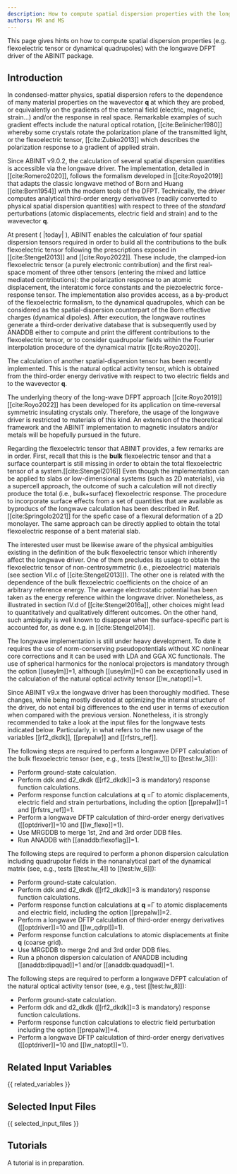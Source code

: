 ```yaml
---
description: How to compute spatial dispersion properties with the longwave DFPT approach. 
authors: MR and MS
---
```

<!--- This is the source file for this topics. Can be edited. -->

This page gives hints on how to compute spatial dispersion properties 
(e.g. flexoelectric tensor or dynamical quadrupoles) with the longwave DFPT
driver of the ABINIT package.

## Introduction
In condensed-matter physics, spatial dispersion refers to the dependence of many material
properties on the wavevector **q** at which they are probed, or equivalently on the gradients of the
external field (electric, magnetic, strain...) and/or the response in real space. Remarkable
examples of such gradient effects include the natural optical rotation, [[cite:Belinicher1980]] whereby some crystals
rotate the polarization plane of the transmitted light, or the flexoelectric tensor, [[cite:Zubko2013]] which
describes the polarization response to a gradient of applied strain.

Since ABINIT v9.0.2, the calculation of several spatial dispersion quantities is accessible
via the longwave driver. The implementation, detailed in [[cite:Romero2020]], follows the formalism developed in 
[[cite:Royo2019]] that adapts the classic longwave method of Born and Huang [[cite:Born1954]] with the modern tools of 
the DFPT. Technically, the driver computes analytical third-order energy derivatives (readily converted to physical 
spatial dispersion quantities) with respect to three of the *standard* 
perturbations (atomic displacements, electric field and strain) and to the wavevector **q**. 

At present ( |today| ), ABINIT enables the calculation of four spatial dispersion tensors required 
in order to build all the contributions to the bulk flexoelectric tensor following the prescriptions exposed in [[cite:Stengel2013]] and [[cite:Royo2022]]. 
These include, the clamped-ion flexoelectric tensor (a purely electronic contribution) and the first real-space moment of three other 
tensors (entering the mixed and lattice mediated contributions): the polarization 
response to an atomic displacement, the interatomic force constants and the piezoelectric force-response
tensor. The implementation also provides access, as a by-product of the flexoelectric formalism, to the dynamical 
quadrupoles, which can be considered as the spatial-dispersion counterpart of the Born effective 
charges (dynamical dipoles). After execution, the longwave routines generate a third-order derivative 
database that is subsequently used by ANADDB either to compute and print the different contributions 
to the flexoelectric tensor, or to consider quadrupolar fields within the Fourier interpolation procedure of 
the dynamical matrix [[cite:Royo2020]].

The calculation of another spatial-dispersion tensor has been recently implemented. This is the natural optical activity 
tensor, which is obtained from the third-order energy derivative with respect to two electric fields and to the wavevector **q**.

The underlying theory of the long-wave DFPT approach [[cite:Royo2019]] [[cite:Royo2022]] has been developed for its application on 
time-reversal symmetric insulating crystals only. Therefore, the usage of the longwave driver is restricted to materials
of this kind. An extension of the theoretical framework and the ABINIT implementation to magnetic insulators 
and/or metals will be hopefully pursued in the future. 

Regarding the flexoelectric tensor that ABINIT provides, a few remarks are in order. First, recall that 
this is the **bulk** flexoelectric tensor and that a surface counterpart is still missing in order to obtain 
the total flexoelectric tensor of a system.[[cite:Stengel2016]] Even though the implementation can be applied
to slabs or low-dimensional systems (such as 2D materials), via a supercell approach, the outcome of such a 
calculation will not directly produce the total (i.e., bulk+surface) flexoelectric response. The procedure to 
incorporate surface effects from a set of quantities that are available as byproducs of the longwave calculation
has been described in Ref. [[cite:Springolo2021]] for the spefic case of a flexural deformation of a 2D monolayer.
The same approach can be directly applied to obtain the total flexoelectric response of a bent material slab. 

The interested user must be likewise aware of the physical ambiguities existing in the definition of the bulk 
flexoelectric tensor which inherently affect the longwave driver. One of them precludes its usage to obtain the 
flexoelectric tensor of non-centrosymmetric (i.e., piezoelectric) materials (see section VII.c of [[cite:Stengel2013]]). 
The other one is related with the dependence of the bulk flexoelectric coefficients on the choice of an arbitrary 
reference energy. The average electrostatic potential has been taken as the energy reference 
within the longwave driver. Nonetheless, as illustrated in section IV.d of [[cite:Stengel2016a]], other choices might 
lead to quantitatively and qualitatively different outcomes. On the other hand, such ambiguity is well known to disappear
when the surface-specific part is accounted for, as done e.g. in [[cite:Stengel2014]].

The longwave implementation is still under heavy development. To date it requires the use of norm-conserving 
pseudopotentials without XC nonlinear core corrections and it can be used with LDA and GGA XC functionals. 
The use of spherical harmonics for the nonlocal projectors is mandatory through the option [[useylm]]=1,
although [[useylm]]=0 can be exceptionally used in the calculation of the natural optical activity tensor [[lw_natopt]]=1.

Since ABINIT v9.x the longwave driver has been thoroughly modified. These changes, while being mostly devoted
at optimizing the internal structure of the driver, do not entail big differences to the end user in terms of 
execution when compared with the previous version. Nonetheless, it is strongly recommended to take a look at the input 
files for the longwave tests indicated below. Particularly, in what refers to the new usage of the variables
[[rf2_dkdk]], [[prepalw]] and [[rfstrs_ref]].
  

The following steps are required to perform a longwave DFPT calculation of the bulk flexoelectric tensor
(see, e.g., tests [[test:lw_1]] to [[test:lw_3]]):

* Perform ground-state calculation.
* Perform ddk and d2_dkdk ([[rf2_dkdk]]=3 is mandatory) response function calculations.
* Perform response function calculations at **q** =Γ to atomic displacements, electric field and strain perturbations, 
including the option [[prepalw]]=1 and [[rfstrs_ref]]=1.
* Perform a longwave DFTP calculation of third-order energy derivatives ([[optdriver]]=10 and [[lw_flexo]]=1).
* Use MRGDDB to merge 1st, 2nd and 3rd order DDB files.
* Run ANADDB with [[anaddb:flexoflag]]=1.  

The following steps are required to perform a phonon dispersion calculation including quadrupolar fields in the
nonanalytical part of the dynamical matrix (see, e.g., tests [[test:lw_4]] to [[test:lw_6]]):

* Perform ground-state calculation.
* Perform ddk and d2_dkdk ([[rf2_dkdk]]=3 is mandatory) response function calculations.
* Perform response function calculations at **q** =Γ to atomic displacements and electric field, 
including the option [[prepalw]]=2.
* Perform a longwave DFTP calculation of third-order energy derivatives ([[optdriver]]=10 and [[lw_qdrpl]]=1).
* Perform response function calculations to atomic displacements at finite **q** (coarse grid). 
* Use MRGDDB to merge 2nd and 3rd order DDB files.
* Run a phonon dispersion calculation of ANADDB including [[anaddb:dipquad]]=1 and/or [[anaddb:quadquad]]=1.  

The following steps are required to perform a longwave DFPT calculation of the natural optical activity tensor
(see, e.g., test [[test:lw_8]]):

* Perform ground-state calculation.
* Perform ddk and d2_dkdk ([[rf2_dkdk]]=3 is mandatory) response function calculations.
* Perform response function calculations to electric field perturbation including the option [[prepalw]]=4.
* Perform a longwave DFTP calculation of third-order energy derivatives ([[optdriver]]=10 and [[lw_natopt]]=1).

## Related Input Variables

{{ related_variables }}

## Selected Input Files

{{ selected_input_files }}

## Tutorials

A tutorial is in preparation.

